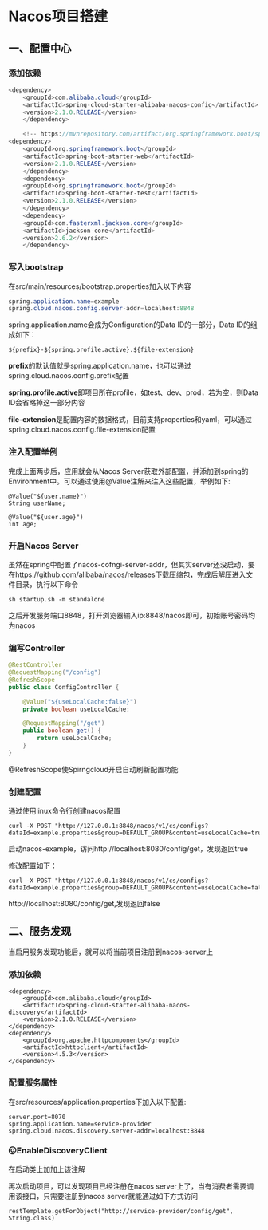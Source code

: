 # Nacos项目搭建

## 一、配置中心

### 添加依赖

```java
<dependency>
    <groupId>com.alibaba.cloud</groupId>
    <artifactId>spring-cloud-starter-alibaba-nacos-config</artifactId>
    <version>2.1.0.RELEASE</version>
    </dependency>

    <!-- https://mvnrepository.com/artifact/org.springframework.boot/spring-boot-starter-web -->
<dependency>
    <groupId>org.springframework.boot</groupId>
    <artifactId>spring-boot-starter-web</artifactId>
    <version>2.1.0.RELEASE</version>
    </dependency>
    <dependency>
    <groupId>org.springframework.boot</groupId>
    <artifactId>spring-boot-starter-test</artifactId>
    <version>2.1.0.RELEASE</version>
    </dependency>
    <dependency>
    <groupId>com.fasterxml.jackson.core</groupId>
    <artifactId>jackson-core</artifactId>
    <version>2.6.2</version>
    </dependency>
```



### 写入bootstrap

在src/main/resources/bootstrap.properties加入以下内容

```java
spring.application.name=example
spring.cloud.nacos.config.server-addr=localhost:8848
```

spring.application.name会成为Configuration的Data ID的一部分，Data ID的组成如下：

```
${prefix}-${spring.profile.active}.${file-extension}
```

**prefix**的默认值就是spring.application.name，也可以通过spring.cloud.nacos.config.prefix配置

**spring.profile.active**即项目所在profile，如test、dev、prod，若为空，则Data ID会省略掉这一部分内容

**file-extension**是配置内容的数据格式，目前支持properties和yaml，可以通过spring.cloud.nacos.config.file-extension配置



### 注入配置举例

完成上面两步后，应用就会从Nacos Server获取外部配置，并添加到spring的Environment中。可以通过使用@Value注解来注入这些配置，举例如下:

```
@Value("${user.name}")
String userName;

@Value("${user.age}")
int age;
```



### 开启Nacos Server

虽然在spring中配置了nacos-cofngi-server-addr，但其实server还没启动，要在https://github.com/alibaba/nacos/releases下载压缩包，完成后解压进入文件目录，执行以下命令

```
sh startup.sh -m standalone
```

之后开发服务端口8848，打开浏览器输入ip:8848/nacos即可，初始账号密码均为nacos



### 编写Controller

```java
@RestController
@RequestMapping("/config")
@RefreshScope
public class ConfigController {

    @Value("${useLocalCache:false}")
    private boolean useLocalCache;

    @RequestMapping("/get")
    public boolean get() {
        return useLocalCache;
    }
}
```

@RefreshScope使Spirngcloud开启自动刷新配置功能



### 创建配置

通过使用linux命令行创建nacos配置

```
curl -X POST "http://127.0.0.1:8848/nacos/v1/cs/configs?dataId=example.properties&group=DEFAULT_GROUP&content=useLocalCache=true"
```

启动nacos-example，访问http://localhost:8080/config/get，发现返回true

修改配置如下：

```
curl -X POST "http://127.0.0.1:8848/nacos/v1/cs/configs?dataId=example.properties&group=DEFAULT_GROUP&content=useLocalCache=false"
```

http://localhost:8080/config/get,发现返回false



## 二、服务发现

当启用服务发现功能后，就可以将当前项目注册到nacos-server上

### 添加依赖

```
<dependency>
    <groupId>com.alibaba.cloud</groupId>
    <artifactId>spring-cloud-starter-alibaba-nacos-discovery</artifactId>
    <version>2.1.0.RELEASE</version>
</dependency>
<dependency>
    <groupId>org.apache.httpcomponents</groupId>
    <artifactId>httpclient</artifactId>
    <version>4.5.3</version>
</dependency>
```



### 配置服务属性

在src/resources/application.properties下加入以下配置:

```
server.port=8070
spring.application.name=service-provider
spring.cloud.nacos.discovery.server-addr=localhost:8848
```



### @EnableDiscoveryClient

在启动类上加加上该注解



再次启动项目，可以发现项目已经注册在nacos server上了，当有消费者需要调用该接口，只需要注册到nacos server就能通过如下方式访问

```
restTemplate.getForObject("http://service-provider/config/get", String.class)
```



